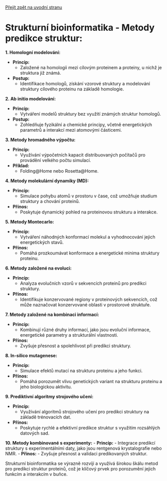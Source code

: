 [Přejít zpět na uvodní stranu](../README.md)

# Strukturní bioinformatika - Metody predikce struktur:

**1. Homologní modelování:**
   - **Princip:**
     - Založené na homologii mezi cílovým proteinem a proteiny, u nichž je struktura již známá.
   - **Postup:**
     - Identifikace homologů, získání vzorové struktury a modelování struktury cílového proteinu na základě homologie.

**2. Ab initio modelování:**
   - **Princip:**
     - Vytváření modelů struktury bez využití známých struktur homologů.
   - **Postup:**
     - Zohledňuje fyzikální a chemické principy, včetně energetických parametrů a interakcí mezi atomovými částicemi.

**3. Metody hromadného výpočtu:**
   - **Princip:**
     - Využívání výpočetních kapacit distribuovaných počítačů pro provádění velkého počtu simulací.
   - **Příklad:**
     - Folding@Home nebo Rosetta@Home.

**4. Metody molekulární dynamiky (MD):**
   - **Princip:**
     - Simulace pohybu atomů v prostoru v čase, což umožňuje studium struktury a chování proteinů.
   - **Přínos:**
     - Poskytuje dynamický pohled na proteinovou strukturu a interakce.

**5. Metody Montecarlo:**
   - **Princip:**
     - Vytváření náhodných konformací molekul a vyhodnocování jejich energetických stavů.
   - **Přínos:**
     - Pomáhá prozkoumávat konformace a energetické minima struktury proteinu.

**6. Metody založené na evoluci:**
   - **Princip:**
     - Analyza evolučních vzorů v sekvencích proteinů pro predikci struktury.
   - **Přínos:**
     - Identifikuje konzervované regiony v proteinových sekvencích, což může naznačovat konzervované oblasti v prostorové struktuře.

**7. Metody založené na kombinaci informací:**
   - **Princip:**
     - Kombinují různé druhy informací, jako jsou evoluční informace, energetické parametry a strukturální vlastnosti.
   - **Přínos:**
     - Zvyšuje přesnost a spolehlivost při predikci struktury.

**8. In-silico mutagenese:**
   - **Princip:**
     - Simulace efektů mutací na strukturu proteinu a jeho funkci.
   - **Přínos:**
     - Pomáhá porozumět vlivu genetických variant na strukturu proteinu a jeho biologickou aktivitu.

**9. Prediktivní algoritmy strojového učení:**
   - **Princip:**
     - Využívání algoritmů strojového učení pro predikci struktury na základě trénovacích dat.
   - **Přínos:**
     - Poskytuje rychlé a efektivní predikce struktur s využitím rozsáhlých datových sad.

**10. Metody kombinované s experimenty:**
    - **Princip:**
      - Integrace predikcí struktury s experimentálními daty, jako jsou rentgenová krystalografie nebo NMR.
    - **Přínos:**
      - Zvyšuje přesnost a validaci predikovaných struktur.

Strukturní bioinformatika se výrazně rozvíjí a využívá širokou škálu metod pro predikci struktur proteinů, což je klíčový prvek pro porozumění jejich funkcím a interakcím v buňce.